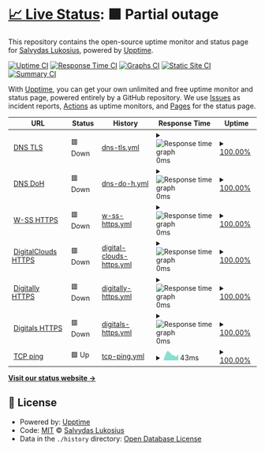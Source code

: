 # [📈 Live Status](https://up.w-ss.io): <!--live status--> **🟧 Partial outage**

This repository contains the open-source uptime monitor and status page for [Salvydas Lukosius](https://sall.w-ss.io), powered by [Upptime](https://github.com/upptime/upptime).

[![Uptime CI](https://github.com/ss-o/upptime/workflows/Uptime%20CI/badge.svg)](https://github.com/upptime/upptime/actions?query=workflow%3A%22Uptime+CI%22)
[![Response Time CI](https://github.com/ss-o/upptime/workflows/Response%20Time%20CI/badge.svg)](https://github.com/upptime/upptime/actions?query=workflow%3A%22Response+Time+CI%22)
[![Graphs CI](https://github.com/ss-o/upptime/workflows/Graphs%20CI/badge.svg)](https://github.com/upptime/upptime/actions?query=workflow%3A%22Graphs+CI%22)
[![Static Site CI](https://github.com/ss-o/upptime/workflows/Static%20Site%20CI/badge.svg)](https://github.com/upptime/upptime/actions?query=workflow%3A%22Static+Site+CI%22)
[![Summary CI](https://github.com/ss-o/upptime/workflows/Summary%20CI/badge.svg)](https://github.com/upptime/upptime/actions?query=workflow%3A%22Summary+CI%22)

With [Upptime](https://upptime.js.org), you can get your own unlimited and free uptime monitor and status page, powered entirely by a GitHub repository. We use [Issues](https://github.com/ss-o/upptime/issues) as incident reports, [Actions](https://github.com/ss-o/upptime/actions) as uptime monitors, and [Pages](https://up.w-ss.io) for the status page.

<!--start: status pages-->
<!-- This summary is generated by Upptime (https://github.com/upptime/upptime) -->
<!-- Do not edit this manually, your changes will be overwritten -->
<!-- prettier-ignore -->
| URL | Status | History | Response Time | Uptime |
| --- | ------ | ------- | ------------- | ------ |
| <img alt="" src="https://favicons.githubusercontent.com/853" height="13"> [DNS TLS](178.62.93.38:853) | 🟥 Down | [dns-tls.yml](https://github.com/ss-o/upptime/commits/HEAD/history/dns-tls.yml) | <details><summary><img alt="Response time graph" src="./graphs/dns-tls/response-time-week.png" height="20"> 0ms</summary><br><a href="https://up.w-ss.io/history/dns-tls"><img alt="Response time 0" src="https://img.shields.io/endpoint?url=https%3A%2F%2Fraw.githubusercontent.com%2Fss-o%2Fupptime%2FHEAD%2Fapi%2Fdns-tls%2Fresponse-time.json"></a><br><a href="https://up.w-ss.io/history/dns-tls"><img alt="24-hour response time 0" src="https://img.shields.io/endpoint?url=https%3A%2F%2Fraw.githubusercontent.com%2Fss-o%2Fupptime%2FHEAD%2Fapi%2Fdns-tls%2Fresponse-time-day.json"></a><br><a href="https://up.w-ss.io/history/dns-tls"><img alt="7-day response time 0" src="https://img.shields.io/endpoint?url=https%3A%2F%2Fraw.githubusercontent.com%2Fss-o%2Fupptime%2FHEAD%2Fapi%2Fdns-tls%2Fresponse-time-week.json"></a><br><a href="https://up.w-ss.io/history/dns-tls"><img alt="30-day response time 0" src="https://img.shields.io/endpoint?url=https%3A%2F%2Fraw.githubusercontent.com%2Fss-o%2Fupptime%2FHEAD%2Fapi%2Fdns-tls%2Fresponse-time-month.json"></a><br><a href="https://up.w-ss.io/history/dns-tls"><img alt="1-year response time 0" src="https://img.shields.io/endpoint?url=https%3A%2F%2Fraw.githubusercontent.com%2Fss-o%2Fupptime%2FHEAD%2Fapi%2Fdns-tls%2Fresponse-time-year.json"></a></details> | <details><summary><a href="https://up.w-ss.io/history/dns-tls">100.00%</a></summary><a href="https://up.w-ss.io/history/dns-tls"><img alt="All-time uptime 100.00%" src="https://img.shields.io/endpoint?url=https%3A%2F%2Fraw.githubusercontent.com%2Fss-o%2Fupptime%2FHEAD%2Fapi%2Fdns-tls%2Fuptime.json"></a><br><a href="https://up.w-ss.io/history/dns-tls"><img alt="24-hour uptime 100.00%" src="https://img.shields.io/endpoint?url=https%3A%2F%2Fraw.githubusercontent.com%2Fss-o%2Fupptime%2FHEAD%2Fapi%2Fdns-tls%2Fuptime-day.json"></a><br><a href="https://up.w-ss.io/history/dns-tls"><img alt="7-day uptime 100.00%" src="https://img.shields.io/endpoint?url=https%3A%2F%2Fraw.githubusercontent.com%2Fss-o%2Fupptime%2FHEAD%2Fapi%2Fdns-tls%2Fuptime-week.json"></a><br><a href="https://up.w-ss.io/history/dns-tls"><img alt="30-day uptime 100.00%" src="https://img.shields.io/endpoint?url=https%3A%2F%2Fraw.githubusercontent.com%2Fss-o%2Fupptime%2FHEAD%2Fapi%2Fdns-tls%2Fuptime-month.json"></a><br><a href="https://up.w-ss.io/history/dns-tls"><img alt="1-year uptime 100.00%" src="https://img.shields.io/endpoint?url=https%3A%2F%2Fraw.githubusercontent.com%2Fss-o%2Fupptime%2FHEAD%2Fapi%2Fdns-tls%2Fuptime-year.json"></a></details>
| <img alt="" src="https://favicons.githubusercontent.com/443" height="13"> [DNS DoH](178.62.93.38:443) | 🟥 Down | [dns-do-h.yml](https://github.com/ss-o/upptime/commits/HEAD/history/dns-do-h.yml) | <details><summary><img alt="Response time graph" src="./graphs/dns-do-h/response-time-week.png" height="20"> 0ms</summary><br><a href="https://up.w-ss.io/history/dns-do-h"><img alt="Response time 0" src="https://img.shields.io/endpoint?url=https%3A%2F%2Fraw.githubusercontent.com%2Fss-o%2Fupptime%2FHEAD%2Fapi%2Fdns-do-h%2Fresponse-time.json"></a><br><a href="https://up.w-ss.io/history/dns-do-h"><img alt="24-hour response time 0" src="https://img.shields.io/endpoint?url=https%3A%2F%2Fraw.githubusercontent.com%2Fss-o%2Fupptime%2FHEAD%2Fapi%2Fdns-do-h%2Fresponse-time-day.json"></a><br><a href="https://up.w-ss.io/history/dns-do-h"><img alt="7-day response time 0" src="https://img.shields.io/endpoint?url=https%3A%2F%2Fraw.githubusercontent.com%2Fss-o%2Fupptime%2FHEAD%2Fapi%2Fdns-do-h%2Fresponse-time-week.json"></a><br><a href="https://up.w-ss.io/history/dns-do-h"><img alt="30-day response time 0" src="https://img.shields.io/endpoint?url=https%3A%2F%2Fraw.githubusercontent.com%2Fss-o%2Fupptime%2FHEAD%2Fapi%2Fdns-do-h%2Fresponse-time-month.json"></a><br><a href="https://up.w-ss.io/history/dns-do-h"><img alt="1-year response time 0" src="https://img.shields.io/endpoint?url=https%3A%2F%2Fraw.githubusercontent.com%2Fss-o%2Fupptime%2FHEAD%2Fapi%2Fdns-do-h%2Fresponse-time-year.json"></a></details> | <details><summary><a href="https://up.w-ss.io/history/dns-do-h">100.00%</a></summary><a href="https://up.w-ss.io/history/dns-do-h"><img alt="All-time uptime 100.00%" src="https://img.shields.io/endpoint?url=https%3A%2F%2Fraw.githubusercontent.com%2Fss-o%2Fupptime%2FHEAD%2Fapi%2Fdns-do-h%2Fuptime.json"></a><br><a href="https://up.w-ss.io/history/dns-do-h"><img alt="24-hour uptime 100.00%" src="https://img.shields.io/endpoint?url=https%3A%2F%2Fraw.githubusercontent.com%2Fss-o%2Fupptime%2FHEAD%2Fapi%2Fdns-do-h%2Fuptime-day.json"></a><br><a href="https://up.w-ss.io/history/dns-do-h"><img alt="7-day uptime 100.00%" src="https://img.shields.io/endpoint?url=https%3A%2F%2Fraw.githubusercontent.com%2Fss-o%2Fupptime%2FHEAD%2Fapi%2Fdns-do-h%2Fuptime-week.json"></a><br><a href="https://up.w-ss.io/history/dns-do-h"><img alt="30-day uptime 100.00%" src="https://img.shields.io/endpoint?url=https%3A%2F%2Fraw.githubusercontent.com%2Fss-o%2Fupptime%2FHEAD%2Fapi%2Fdns-do-h%2Fuptime-month.json"></a><br><a href="https://up.w-ss.io/history/dns-do-h"><img alt="1-year uptime 100.00%" src="https://img.shields.io/endpoint?url=https%3A%2F%2Fraw.githubusercontent.com%2Fss-o%2Fupptime%2FHEAD%2Fapi%2Fdns-do-h%2Fuptime-year.json"></a></details>
| <img alt="" src="https://favicons.githubusercontent.com/w-ss.io" height="13"> [W-SS HTTPS](https://w-ss.io) | 🟥 Down | [w-ss-https.yml](https://github.com/ss-o/upptime/commits/HEAD/history/w-ss-https.yml) | <details><summary><img alt="Response time graph" src="./graphs/w-ss-https/response-time-week.png" height="20"> 0ms</summary><br><a href="https://up.w-ss.io/history/w-ss-https"><img alt="Response time 0" src="https://img.shields.io/endpoint?url=https%3A%2F%2Fraw.githubusercontent.com%2Fss-o%2Fupptime%2FHEAD%2Fapi%2Fw-ss-https%2Fresponse-time.json"></a><br><a href="https://up.w-ss.io/history/w-ss-https"><img alt="24-hour response time 0" src="https://img.shields.io/endpoint?url=https%3A%2F%2Fraw.githubusercontent.com%2Fss-o%2Fupptime%2FHEAD%2Fapi%2Fw-ss-https%2Fresponse-time-day.json"></a><br><a href="https://up.w-ss.io/history/w-ss-https"><img alt="7-day response time 0" src="https://img.shields.io/endpoint?url=https%3A%2F%2Fraw.githubusercontent.com%2Fss-o%2Fupptime%2FHEAD%2Fapi%2Fw-ss-https%2Fresponse-time-week.json"></a><br><a href="https://up.w-ss.io/history/w-ss-https"><img alt="30-day response time 0" src="https://img.shields.io/endpoint?url=https%3A%2F%2Fraw.githubusercontent.com%2Fss-o%2Fupptime%2FHEAD%2Fapi%2Fw-ss-https%2Fresponse-time-month.json"></a><br><a href="https://up.w-ss.io/history/w-ss-https"><img alt="1-year response time 0" src="https://img.shields.io/endpoint?url=https%3A%2F%2Fraw.githubusercontent.com%2Fss-o%2Fupptime%2FHEAD%2Fapi%2Fw-ss-https%2Fresponse-time-year.json"></a></details> | <details><summary><a href="https://up.w-ss.io/history/w-ss-https">100.00%</a></summary><a href="https://up.w-ss.io/history/w-ss-https"><img alt="All-time uptime 100.00%" src="https://img.shields.io/endpoint?url=https%3A%2F%2Fraw.githubusercontent.com%2Fss-o%2Fupptime%2FHEAD%2Fapi%2Fw-ss-https%2Fuptime.json"></a><br><a href="https://up.w-ss.io/history/w-ss-https"><img alt="24-hour uptime 100.00%" src="https://img.shields.io/endpoint?url=https%3A%2F%2Fraw.githubusercontent.com%2Fss-o%2Fupptime%2FHEAD%2Fapi%2Fw-ss-https%2Fuptime-day.json"></a><br><a href="https://up.w-ss.io/history/w-ss-https"><img alt="7-day uptime 100.00%" src="https://img.shields.io/endpoint?url=https%3A%2F%2Fraw.githubusercontent.com%2Fss-o%2Fupptime%2FHEAD%2Fapi%2Fw-ss-https%2Fuptime-week.json"></a><br><a href="https://up.w-ss.io/history/w-ss-https"><img alt="30-day uptime 100.00%" src="https://img.shields.io/endpoint?url=https%3A%2F%2Fraw.githubusercontent.com%2Fss-o%2Fupptime%2FHEAD%2Fapi%2Fw-ss-https%2Fuptime-month.json"></a><br><a href="https://up.w-ss.io/history/w-ss-https"><img alt="1-year uptime 100.00%" src="https://img.shields.io/endpoint?url=https%3A%2F%2Fraw.githubusercontent.com%2Fss-o%2Fupptime%2FHEAD%2Fapi%2Fw-ss-https%2Fuptime-year.json"></a></details>
| <img alt="" src="https://favicons.githubusercontent.com/digitalclouds.dev" height="13"> [DigitalClouds HTTPS](https://digitalclouds.dev) | 🟥 Down | [digital-clouds-https.yml](https://github.com/ss-o/upptime/commits/HEAD/history/digital-clouds-https.yml) | <details><summary><img alt="Response time graph" src="./graphs/digital-clouds-https/response-time-week.png" height="20"> 0ms</summary><br><a href="https://up.w-ss.io/history/digital-clouds-https"><img alt="Response time 0" src="https://img.shields.io/endpoint?url=https%3A%2F%2Fraw.githubusercontent.com%2Fss-o%2Fupptime%2FHEAD%2Fapi%2Fdigital-clouds-https%2Fresponse-time.json"></a><br><a href="https://up.w-ss.io/history/digital-clouds-https"><img alt="24-hour response time 0" src="https://img.shields.io/endpoint?url=https%3A%2F%2Fraw.githubusercontent.com%2Fss-o%2Fupptime%2FHEAD%2Fapi%2Fdigital-clouds-https%2Fresponse-time-day.json"></a><br><a href="https://up.w-ss.io/history/digital-clouds-https"><img alt="7-day response time 0" src="https://img.shields.io/endpoint?url=https%3A%2F%2Fraw.githubusercontent.com%2Fss-o%2Fupptime%2FHEAD%2Fapi%2Fdigital-clouds-https%2Fresponse-time-week.json"></a><br><a href="https://up.w-ss.io/history/digital-clouds-https"><img alt="30-day response time 0" src="https://img.shields.io/endpoint?url=https%3A%2F%2Fraw.githubusercontent.com%2Fss-o%2Fupptime%2FHEAD%2Fapi%2Fdigital-clouds-https%2Fresponse-time-month.json"></a><br><a href="https://up.w-ss.io/history/digital-clouds-https"><img alt="1-year response time 0" src="https://img.shields.io/endpoint?url=https%3A%2F%2Fraw.githubusercontent.com%2Fss-o%2Fupptime%2FHEAD%2Fapi%2Fdigital-clouds-https%2Fresponse-time-year.json"></a></details> | <details><summary><a href="https://up.w-ss.io/history/digital-clouds-https">100.00%</a></summary><a href="https://up.w-ss.io/history/digital-clouds-https"><img alt="All-time uptime 100.00%" src="https://img.shields.io/endpoint?url=https%3A%2F%2Fraw.githubusercontent.com%2Fss-o%2Fupptime%2FHEAD%2Fapi%2Fdigital-clouds-https%2Fuptime.json"></a><br><a href="https://up.w-ss.io/history/digital-clouds-https"><img alt="24-hour uptime 100.00%" src="https://img.shields.io/endpoint?url=https%3A%2F%2Fraw.githubusercontent.com%2Fss-o%2Fupptime%2FHEAD%2Fapi%2Fdigital-clouds-https%2Fuptime-day.json"></a><br><a href="https://up.w-ss.io/history/digital-clouds-https"><img alt="7-day uptime 100.00%" src="https://img.shields.io/endpoint?url=https%3A%2F%2Fraw.githubusercontent.com%2Fss-o%2Fupptime%2FHEAD%2Fapi%2Fdigital-clouds-https%2Fuptime-week.json"></a><br><a href="https://up.w-ss.io/history/digital-clouds-https"><img alt="30-day uptime 100.00%" src="https://img.shields.io/endpoint?url=https%3A%2F%2Fraw.githubusercontent.com%2Fss-o%2Fupptime%2FHEAD%2Fapi%2Fdigital-clouds-https%2Fuptime-month.json"></a><br><a href="https://up.w-ss.io/history/digital-clouds-https"><img alt="1-year uptime 100.00%" src="https://img.shields.io/endpoint?url=https%3A%2F%2Fraw.githubusercontent.com%2Fss-o%2Fupptime%2FHEAD%2Fapi%2Fdigital-clouds-https%2Fuptime-year.json"></a></details>
| <img alt="" src="https://favicons.githubusercontent.com/digitally.ink" height="13"> [Digitally HTTPS](https://digitally.ink) | 🟥 Down | [digitally-https.yml](https://github.com/ss-o/upptime/commits/HEAD/history/digitally-https.yml) | <details><summary><img alt="Response time graph" src="./graphs/digitally-https/response-time-week.png" height="20"> 0ms</summary><br><a href="https://up.w-ss.io/history/digitally-https"><img alt="Response time 0" src="https://img.shields.io/endpoint?url=https%3A%2F%2Fraw.githubusercontent.com%2Fss-o%2Fupptime%2FHEAD%2Fapi%2Fdigitally-https%2Fresponse-time.json"></a><br><a href="https://up.w-ss.io/history/digitally-https"><img alt="24-hour response time 0" src="https://img.shields.io/endpoint?url=https%3A%2F%2Fraw.githubusercontent.com%2Fss-o%2Fupptime%2FHEAD%2Fapi%2Fdigitally-https%2Fresponse-time-day.json"></a><br><a href="https://up.w-ss.io/history/digitally-https"><img alt="7-day response time 0" src="https://img.shields.io/endpoint?url=https%3A%2F%2Fraw.githubusercontent.com%2Fss-o%2Fupptime%2FHEAD%2Fapi%2Fdigitally-https%2Fresponse-time-week.json"></a><br><a href="https://up.w-ss.io/history/digitally-https"><img alt="30-day response time 0" src="https://img.shields.io/endpoint?url=https%3A%2F%2Fraw.githubusercontent.com%2Fss-o%2Fupptime%2FHEAD%2Fapi%2Fdigitally-https%2Fresponse-time-month.json"></a><br><a href="https://up.w-ss.io/history/digitally-https"><img alt="1-year response time 0" src="https://img.shields.io/endpoint?url=https%3A%2F%2Fraw.githubusercontent.com%2Fss-o%2Fupptime%2FHEAD%2Fapi%2Fdigitally-https%2Fresponse-time-year.json"></a></details> | <details><summary><a href="https://up.w-ss.io/history/digitally-https">100.00%</a></summary><a href="https://up.w-ss.io/history/digitally-https"><img alt="All-time uptime 100.00%" src="https://img.shields.io/endpoint?url=https%3A%2F%2Fraw.githubusercontent.com%2Fss-o%2Fupptime%2FHEAD%2Fapi%2Fdigitally-https%2Fuptime.json"></a><br><a href="https://up.w-ss.io/history/digitally-https"><img alt="24-hour uptime 100.00%" src="https://img.shields.io/endpoint?url=https%3A%2F%2Fraw.githubusercontent.com%2Fss-o%2Fupptime%2FHEAD%2Fapi%2Fdigitally-https%2Fuptime-day.json"></a><br><a href="https://up.w-ss.io/history/digitally-https"><img alt="7-day uptime 100.00%" src="https://img.shields.io/endpoint?url=https%3A%2F%2Fraw.githubusercontent.com%2Fss-o%2Fupptime%2FHEAD%2Fapi%2Fdigitally-https%2Fuptime-week.json"></a><br><a href="https://up.w-ss.io/history/digitally-https"><img alt="30-day uptime 100.00%" src="https://img.shields.io/endpoint?url=https%3A%2F%2Fraw.githubusercontent.com%2Fss-o%2Fupptime%2FHEAD%2Fapi%2Fdigitally-https%2Fuptime-month.json"></a><br><a href="https://up.w-ss.io/history/digitally-https"><img alt="1-year uptime 100.00%" src="https://img.shields.io/endpoint?url=https%3A%2F%2Fraw.githubusercontent.com%2Fss-o%2Fupptime%2FHEAD%2Fapi%2Fdigitally-https%2Fuptime-year.json"></a></details>
| <img alt="" src="https://favicons.githubusercontent.com/digitals.pw" height="13"> [Digitals HTTPS](https://digitals.pw) | 🟥 Down | [digitals-https.yml](https://github.com/ss-o/upptime/commits/HEAD/history/digitals-https.yml) | <details><summary><img alt="Response time graph" src="./graphs/digitals-https/response-time-week.png" height="20"> 0ms</summary><br><a href="https://up.w-ss.io/history/digitals-https"><img alt="Response time 0" src="https://img.shields.io/endpoint?url=https%3A%2F%2Fraw.githubusercontent.com%2Fss-o%2Fupptime%2FHEAD%2Fapi%2Fdigitals-https%2Fresponse-time.json"></a><br><a href="https://up.w-ss.io/history/digitals-https"><img alt="24-hour response time 0" src="https://img.shields.io/endpoint?url=https%3A%2F%2Fraw.githubusercontent.com%2Fss-o%2Fupptime%2FHEAD%2Fapi%2Fdigitals-https%2Fresponse-time-day.json"></a><br><a href="https://up.w-ss.io/history/digitals-https"><img alt="7-day response time 0" src="https://img.shields.io/endpoint?url=https%3A%2F%2Fraw.githubusercontent.com%2Fss-o%2Fupptime%2FHEAD%2Fapi%2Fdigitals-https%2Fresponse-time-week.json"></a><br><a href="https://up.w-ss.io/history/digitals-https"><img alt="30-day response time 0" src="https://img.shields.io/endpoint?url=https%3A%2F%2Fraw.githubusercontent.com%2Fss-o%2Fupptime%2FHEAD%2Fapi%2Fdigitals-https%2Fresponse-time-month.json"></a><br><a href="https://up.w-ss.io/history/digitals-https"><img alt="1-year response time 0" src="https://img.shields.io/endpoint?url=https%3A%2F%2Fraw.githubusercontent.com%2Fss-o%2Fupptime%2FHEAD%2Fapi%2Fdigitals-https%2Fresponse-time-year.json"></a></details> | <details><summary><a href="https://up.w-ss.io/history/digitals-https">100.00%</a></summary><a href="https://up.w-ss.io/history/digitals-https"><img alt="All-time uptime 100.00%" src="https://img.shields.io/endpoint?url=https%3A%2F%2Fraw.githubusercontent.com%2Fss-o%2Fupptime%2FHEAD%2Fapi%2Fdigitals-https%2Fuptime.json"></a><br><a href="https://up.w-ss.io/history/digitals-https"><img alt="24-hour uptime 100.00%" src="https://img.shields.io/endpoint?url=https%3A%2F%2Fraw.githubusercontent.com%2Fss-o%2Fupptime%2FHEAD%2Fapi%2Fdigitals-https%2Fuptime-day.json"></a><br><a href="https://up.w-ss.io/history/digitals-https"><img alt="7-day uptime 100.00%" src="https://img.shields.io/endpoint?url=https%3A%2F%2Fraw.githubusercontent.com%2Fss-o%2Fupptime%2FHEAD%2Fapi%2Fdigitals-https%2Fuptime-week.json"></a><br><a href="https://up.w-ss.io/history/digitals-https"><img alt="30-day uptime 100.00%" src="https://img.shields.io/endpoint?url=https%3A%2F%2Fraw.githubusercontent.com%2Fss-o%2Fupptime%2FHEAD%2Fapi%2Fdigitals-https%2Fuptime-month.json"></a><br><a href="https://up.w-ss.io/history/digitals-https"><img alt="1-year uptime 100.00%" src="https://img.shields.io/endpoint?url=https%3A%2F%2Fraw.githubusercontent.com%2Fss-o%2Fupptime%2FHEAD%2Fapi%2Fdigitals-https%2Fuptime-year.json"></a></details>
| <img alt="" src="https://favicons.githubusercontent.com/null" height="13"> [TCP ping](1.1.1.1) | 🟩 Up | [tcp-ping.yml](https://github.com/ss-o/upptime/commits/HEAD/history/tcp-ping.yml) | <details><summary><img alt="Response time graph" src="./graphs/tcp-ping/response-time-week.png" height="20"> 43ms</summary><br><a href="https://up.w-ss.io/history/tcp-ping"><img alt="Response time 56" src="https://img.shields.io/endpoint?url=https%3A%2F%2Fraw.githubusercontent.com%2Fss-o%2Fupptime%2FHEAD%2Fapi%2Ftcp-ping%2Fresponse-time.json"></a><br><a href="https://up.w-ss.io/history/tcp-ping"><img alt="24-hour response time 42" src="https://img.shields.io/endpoint?url=https%3A%2F%2Fraw.githubusercontent.com%2Fss-o%2Fupptime%2FHEAD%2Fapi%2Ftcp-ping%2Fresponse-time-day.json"></a><br><a href="https://up.w-ss.io/history/tcp-ping"><img alt="7-day response time 43" src="https://img.shields.io/endpoint?url=https%3A%2F%2Fraw.githubusercontent.com%2Fss-o%2Fupptime%2FHEAD%2Fapi%2Ftcp-ping%2Fresponse-time-week.json"></a><br><a href="https://up.w-ss.io/history/tcp-ping"><img alt="30-day response time 60" src="https://img.shields.io/endpoint?url=https%3A%2F%2Fraw.githubusercontent.com%2Fss-o%2Fupptime%2FHEAD%2Fapi%2Ftcp-ping%2Fresponse-time-month.json"></a><br><a href="https://up.w-ss.io/history/tcp-ping"><img alt="1-year response time 56" src="https://img.shields.io/endpoint?url=https%3A%2F%2Fraw.githubusercontent.com%2Fss-o%2Fupptime%2FHEAD%2Fapi%2Ftcp-ping%2Fresponse-time-year.json"></a></details> | <details><summary><a href="https://up.w-ss.io/history/tcp-ping">100.00%</a></summary><a href="https://up.w-ss.io/history/tcp-ping"><img alt="All-time uptime 100.00%" src="https://img.shields.io/endpoint?url=https%3A%2F%2Fraw.githubusercontent.com%2Fss-o%2Fupptime%2FHEAD%2Fapi%2Ftcp-ping%2Fuptime.json"></a><br><a href="https://up.w-ss.io/history/tcp-ping"><img alt="24-hour uptime 100.00%" src="https://img.shields.io/endpoint?url=https%3A%2F%2Fraw.githubusercontent.com%2Fss-o%2Fupptime%2FHEAD%2Fapi%2Ftcp-ping%2Fuptime-day.json"></a><br><a href="https://up.w-ss.io/history/tcp-ping"><img alt="7-day uptime 100.00%" src="https://img.shields.io/endpoint?url=https%3A%2F%2Fraw.githubusercontent.com%2Fss-o%2Fupptime%2FHEAD%2Fapi%2Ftcp-ping%2Fuptime-week.json"></a><br><a href="https://up.w-ss.io/history/tcp-ping"><img alt="30-day uptime 100.00%" src="https://img.shields.io/endpoint?url=https%3A%2F%2Fraw.githubusercontent.com%2Fss-o%2Fupptime%2FHEAD%2Fapi%2Ftcp-ping%2Fuptime-month.json"></a><br><a href="https://up.w-ss.io/history/tcp-ping"><img alt="1-year uptime 100.00%" src="https://img.shields.io/endpoint?url=https%3A%2F%2Fraw.githubusercontent.com%2Fss-o%2Fupptime%2FHEAD%2Fapi%2Ftcp-ping%2Fuptime-year.json"></a></details>

<!--end: status pages-->

[**Visit our status website →**](https://up.w-ss.io)

## 📄 License

- Powered by: [Upptime](https://github.com/upptime/upptime)
- Code: [MIT](./LICENSE) © [Salvydas Lukosius](https://sall.w-ss.io)
- Data in the `./history` directory: [Open Database License](https://opendatacommons.org/licenses/odbl/1-0/)
